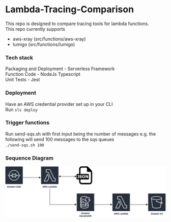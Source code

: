 # Lambda-Tracing-Comparison
This repo is designed to compare tracing tools for lambda functions.\
This repo currently supports
 * aws-xray (src/functions/aws-xray)
 * lumigo (src/functions/lumigo)

 ### Tech stack
Packaging and Deployment - Serverless Framework\
Function Code - NodeJs Typescript\
Unit Tests - Jest

### Deployment
Have an AWS credential provider set up in your CLI\
Run `sls deploy`

### Trigger functions
Run send-sqs.sh with first input being the number of messages e.g. the following will send 100 messages to the sqs queues\
`./send-sqs.sh 100`

### Sequence Diagram
![application-sequece-diagram_import](application-sequece-diagram.png)